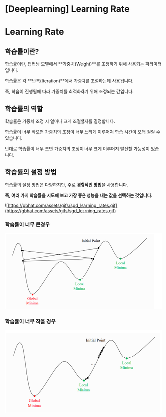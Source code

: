 # [Deeplearning] Learning Rate

# Learning Rate

## 학습률이란?

학습률이란, 딥러닝 모델에서 **가중치(Weight)**를 조정하기 위해 사용되는 파라미터입니다. 

학습률은 각 **반복(Iteration)**에서 가중치를 조절하는데 사용됩니다. 

즉, 학습이 진행됨에 따라 가중치를 최적화하기 위해 조정되는 값입니다.

## 학습률의 역할

학습률은 가중치 조정 시 얼마나 크게 조절할지를 결정합니다. 

학습률이 너무 작으면 가중치의 조정이 너무 느리게 이루어져 학습 시간이 오래 걸릴 수 있습니다. 

반대로 학습률이 너무 크면 가중치의 조정이 너무 크게 이루어져 발산할 가능성이 있습니다.

## 학습률의 설정 방법

학습률의 설정 방법은 다양하지만, 주로 **경험적인 방법**을 사용합니다. 

**즉, 여러 가지 학습률을 시도해 보고 가장 좋은 성능을 내는 값을 선택하는 것입니다.**

![https://gbhat.com/assets/gifs/sgd_learning_rates.gif](https://gbhat.com/assets/gifs/sgd_learning_rates.gif)

### 학습률이 너무 큰경우

<img src="https://github.com/KKYHH/Python/blob/main/image/%EB%94%A5%EB%9F%AC%EB%8B%9D/%5BDeeplearning%5D%20Learning%20Rate%20.png?raw=true">

### 학습률이 너무 작을 경우

<img src="https://github.com/KKYHH/Python/blob/main/image/%EB%94%A5%EB%9F%AC%EB%8B%9D/%5BDeeplearning%5D%20Learning%20Rate%201.png?raw=true">

